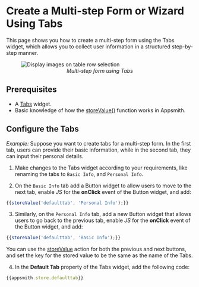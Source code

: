 # Create a Multi-step Form or Wizard Using Tabs

This page shows you how to create a multi-step form using the Tabs widget, which allows you to collect user information in a structured step-by-step manner.

<figure>
  <img src="/img/tabs-nav.gif" style= {{width:"700px", height:"auto"}} alt="Display images on table row selection"/>
  <figcaption align = "center"><i>Multi-step form using Tabs</i></figcaption>
</figure>

## Prerequisites

* A [Tabs](/reference/widgets/table) widget.
* Basic knowledge of how the [storeValue()](/reference/appsmith-framework/widget-actions/store-value) function works in Appsmith.


## Configure the Tabs

*Example:* Suppose you want to create tabs for a multi-step form. In the first tab, users can provide their basic information, while in the second tab, they can input their personal details.

1. Make changes to the Tabs widget according to your requirements, like renaming the tabs to `Basic Info`, and `Personal Info`.

2. On the `Basic Info` tab add a Button widget to allow users to move to the next tab, enable *JS* for the **onClick** event of the Button widget, and add:

```js
{{storeValue('defaulttab', 'Personal Info');}}
```

3. Similarly, on the `Personal Info` tab, add a new Button widget that allows users to go back to the previous tab, enable *JS* for the **onClick** event of the Button widget, and add:

```js
{{storeValue('defaulttab', 'Basic Info');}}
```

You can use the [storeValue](/reference/appsmith-framework/widget-actions/store-value) action for both the previous and next buttons, and set the key for the stored value to be the same as the name of the Tabs. 

4. In the **Default Tab** property of the Tabs widget, add the following code:

```js
{{appsmith.store.defaulttab}}
```


